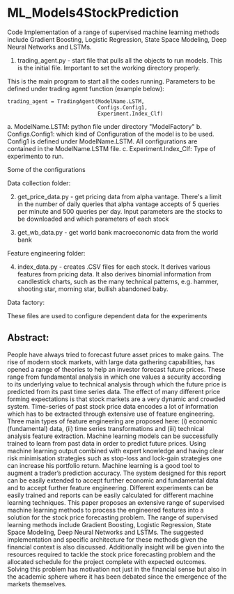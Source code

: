 # ML_Models4StockPrediction
Code Implementation of a range of supervised machine learning methods include Gradient Boosting, Logistic Regression, State Space Modeling, Deep Neural Networks and LSTMs.

1. trading_agent.py - start file that pulls all the objects to run models.  This is the initial file.  Important to set the working directory properly.

This is the main program to start all the codes running.  Parameters to be defined under trading agent function (example below):

    trading_agent = TradingAgent(ModelName.LSTM,
                                 Configs.Config1,
                                 Experiment.Index_Clf)


a. ModelName.LSTM: python file under directory "ModelFactory"
b. Configs.Config1: which kind of Configuration of the model is to be used.  Config1 is defined under ModelName.LSTM.  All configurations are contained in the ModelName.LSTM file.
c. Experiment.Index_Clf: Type of experimento to run.

Some of the configurations 

Data collection folder:

2. get_price_data.py - get pricing data from alpha vantage.  There's a limit in the number of daily queries that alpha vantage accepts of 5 queries per minute and 500 queries per day.  Input parameters are the stocks to be downloaded and which parameters of each stock

3. get_wb_data.py - get world bank macroeconomic data from the world bank


Feature engineering folder:

4. index_data.py - creates .CSV files for each stock.  It derives various features from pricing data.  It also derives binomial information from candlestick charts, such as the many technical patterns, e.g. hammer, shooting star, morning star, bullish abandoned baby.


Data factory:

These files are used to configure dependent data for the experiments


## Abstract:
People have always tried to forecast future asset prices to make gains. The rise of modern stock markets, with large
data gathering capabilities, has opened a range of theories to help an investor forecast future prices. These range from
fundamental analysis in which one values a security according to its underlying value to technical analysis through which the
future price is predicted from its past time series data. The effect of many different price forming expectations is that stock
markets are a very dynamic and crowded system. Time-series of past stock price data encodes a lot of information which
has to be extracted through extensive use of feature engineering. Three main types of feature engineering are proposed here:
(i) economic (fundamental) data, (ii) time series transformations and (iii) technical analysis feature extraction. Machine
learning models can be successfully trained to learn from past data in order to predict future prices. Using machine learning
output combined with expert knowledge and having clear risk minimisation strategies such as stop-loss and lock-gain
strategies one can increase his portfolio return. Machine learning is a good tool to augment a trader’s prediction accuracy.
The system designed for this report can be easily extended to accept further economic and fundamental data and to accept
further feature engineering. Different experiments can be easily trained and reports can be easily calculated for different
machine learning techniques. This paper proposes an extensive range of supervised machine learning methods to process
the engineered features into a solution for the stock price forecasting problem. The range of supervised learning methods
include Gradient Boosting, Logistic Regression, State Space Modeling, Deep Neural Networks and LSTMs. The suggested
implementation and specific architecture for these methods given the financial context is also discussed. Additionally insight
will be given into the resources required to tackle the stock price forecasting problem and the allocated schedule for the
project complete with expected outcomes. Solving this problem has motivation not just in the financial sense but also in the
academic sphere where it has been debated since the emergence of the markets themselves.

